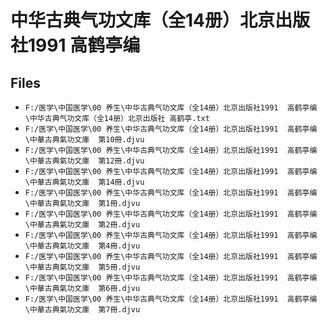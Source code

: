 # 中华古典气功文库（全14册）北京出版社1991  高鹤亭编

## Files

- `F:/医学\中国医学\00 养生\中华古典气功文库（全14册）北京出版社1991  高鹤亭编\中华古典气功文库（全14册）北京出版社 高鹤亭.txt`
- `F:/医学\中国医学\00 养生\中华古典气功文库（全14册）北京出版社1991  高鹤亭编\中華古典氣功文庫  第10冊.djvu`
- `F:/医学\中国医学\00 养生\中华古典气功文库（全14册）北京出版社1991  高鹤亭编\中華古典氣功文庫  第12冊.djvu`
- `F:/医学\中国医学\00 养生\中华古典气功文库（全14册）北京出版社1991  高鹤亭编\中華古典氣功文庫  第14冊.djvu`
- `F:/医学\中国医学\00 养生\中华古典气功文库（全14册）北京出版社1991  高鹤亭编\中華古典氣功文庫  第1冊.djvu`
- `F:/医学\中国医学\00 养生\中华古典气功文库（全14册）北京出版社1991  高鹤亭编\中華古典氣功文庫  第2冊.djvu`
- `F:/医学\中国医学\00 养生\中华古典气功文库（全14册）北京出版社1991  高鹤亭编\中華古典氣功文庫  第4冊.djvu`
- `F:/医学\中国医学\00 养生\中华古典气功文库（全14册）北京出版社1991  高鹤亭编\中華古典氣功文庫  第5冊.djvu`
- `F:/医学\中国医学\00 养生\中华古典气功文库（全14册）北京出版社1991  高鹤亭编\中華古典氣功文庫  第6冊.djvu`
- `F:/医学\中国医学\00 养生\中华古典气功文库（全14册）北京出版社1991  高鹤亭编\中華古典氣功文庫  第7冊.djvu`
